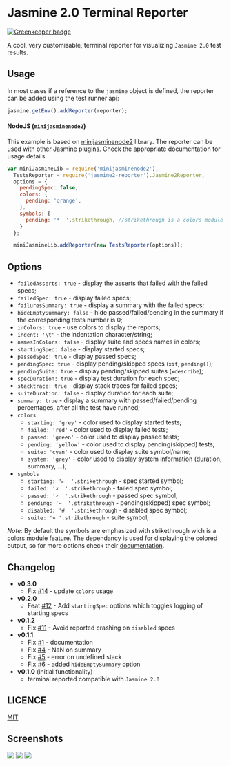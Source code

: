 Jasmine 2.0 Terminal Reporter
=============================

[![Greenkeeper badge](https://badges.greenkeeper.io/razvanz/jasmine2-reporter.svg)](https://greenkeeper.io/)

A cool, very customisable, terminal reporter for visualizing `Jasmine 2.0` test results.

Usage
-----

In most cases if a reference to the `jasmine` object is defined, the reporter can be added using the test runner api:

```javascript
jasmine.getEnv().addReporter(reporter);
```

#### NodeJS (`minijasminenode2`\)

This example is based on [minijasminenode2](https://github.com/juliemr/minijasminenode/tree/jasmine2) library. The reporter can be used with other Jasmine plugins. Check the appropriate documentation for usage details.

```javascript
var miniJasmineLib = require('minijasminenode2'),
  TestsReporter = require('jasmine2-reporter').Jasmine2Reporter,
  options = {
    pendingSpec: false,
    colors: {
      pending: 'orange',
    },
    symbols: {
      pending: '*  '.strikethrough, //strikethrough is a colors module feature
    }
  };

  miniJasmineLib.addReporter(new TestsReporter(options));
```

Options
-------

-	`failedAsserts: true` - display the asserts that failed with the failed specs;
-	`failedSpec: true` - display failed specs;
-	`failuresSummary: true` - display a summary with the failed specs;
-	`hideEmptySummary: false` - hide passed/failed/pending in the summary if the corresponding tests number is 0;
-	`inColors: true` - use colors to display the reports;
-	`indent: '\t'` - the indentation character/string;
-	`namesInColors: false` - display suite and specs names in colors;
-	`startingSpec: false` - display started specs;
-	`passedSpec: true` - display passed specs;
-	`pendingSpec: true` - display pending/skipped specs (`xit`, `pending()`);
-	`pendingSuite: true` - display pending/skipped suites (`xdescribe`);
-	`specDuration: true` - display test duration for each spec;
-	`stacktrace: true` - display stack traces for failed specs;
-	`suiteDuration: false` - display duration for each suite;
-	`summary: true` - display a summary with passed/failed/pending percentages, after all the test have runned;
-	`colors`
	-	`starting: 'grey'` - color used to display started tests;
	-	`failed: 'red'` - color used to display failed tests;
	-	`passed: 'green'` - color used to display passed tests;
	-	`pending: 'yellow'` - color used to display pending(skipped) tests;
	-	`suite: 'cyan'` - color used to display suite symbol/name;
	-	`system: 'grey'` - color used to display system information (duration, summary, ...);
-	`symbols`
	-	`starting: '▻  '.strikethrough` - spec started symbol;
	-	`failed: '✗  '.strikethrough` - failed spec symbol;
	-	`passed: '✓  '.strikethrough` - passed spec symbol;
	-	`pending: '~  '.strikethrough` - pending(skipped) spec symbol;
	-	`disabled: '#  '.strikethrough` - disabled spec symbol;
	-	`suite: '» '.strikethrough` - suite symbol;

*Note:* By default the symbols are emphasized with strikethrough wich is a [colors](https://www.npmjs.org/package/colors) module feature. The dependancy is used for displaying the colored output, so for more options check their [documentation](https://github.com/Marak/colors.js/blob/master/ReadMe.md).

Changelog
---------

-	**v0.3.0**
	-	Fix [#14](https://github.com/razvanz/jasmine2-reporter/pull/14) - update `colors` usage
-	**v0.2.0**
	-	Feat [#12](https://github.com/razvanz/jasmine2-reporter/pull/12) - Add `startingSpec` options which toggles logging of starting specs
-	**v0.1.2**
	-	Fix [#11](https://github.com/razvanz/jasmine2-reporter/pull/11) - Avoid reported crashing on `disabled` specs
-	**v0.1.1**
	-	Fix [#1](https://github.com/razvanz/jasmine2-reporter/issues/1) - documentation
	-	Fix [#4](https://github.com/razvanz/jasmine2-reporter/issues/4) - NaN on summary
	-	Fix [#5](https://github.com/razvanz/jasmine2-reporter/issues/5) - error on undefined stack
	-	Fix [#6](https://github.com/razvanz/jasmine2-reporter/issues/6) - added `hideEmptySummary` option
-	**v0.1.0** (initial functionality)
	-	terminal reported compatible with `Jasmine 2.0`

LICENCE
-------

[MIT](https://github.com/razvanz/jasmine2-reporter/blob/master/LICENSE)

Screenshots
-----------

![](https://github.com/razvanz/jasmine2-reporter/blob/master/screenshots/1.png) ![](https://github.com/razvanz/jasmine2-reporter/blob/master/screenshots/2.png) ![](https://github.com/razvanz/jasmine2-reporter/blob/master/screenshots/3.png)
